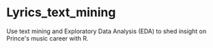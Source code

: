 # Lyrics_text_mining
Use text mining and Exploratory Data Analysis (EDA) to shed insight on Prince's music career with R.
